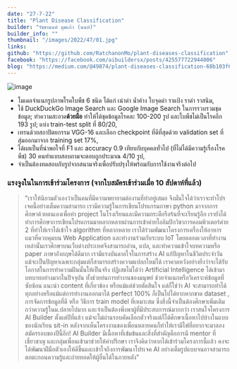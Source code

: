 ```yaml
---
date: "27-7-22"
title: "Plant Disease Classification"
builder: "รัชชานนท์ มุขแก้ว (นนท์)"
builder_info: ""
thumbnail: "/images/2022/47/01.jpg"
links:
github: "https://github.com/RatchanonMo/plant-diseases-classification"
facebook: "https://facebook.com/aibuildersx/posts/425577722944006"
blog: "https://medium.com/@49874/plant-diseases-classification-68b103f624d7"
---
```


![image](/images/2022/47/01.jpg)

-  โมเดลจำแนกรูปภาพโรคใบพืช 6 ชนิด ได้แก่ เน่าดำ น้ำค้าง ใบจุดดำ ราแป้ง ราดำ ราสนิม,
- ใช้ DuckDuckGo Image Search และ Google Image Search ในการรวบรวมชุดข้อมูล; ทำความสะอาด**ด้วยมือ** ทำให้ได้ชุดข้อมูลโรคละ 100-200 รูป และใบพืชไม่เป็นโรคอีก 193 รูป; แบ่ง train-test split ที่ 80/20,
- เทรนด้วยสถาปัตยกรรม VGG-16 และเลือก checkpoint ที่ดีที่สุดด้วย validation set ที่สุ่มออกมาจาก training set 17%,
- ได้ผลเป็นที่น่าพอใจที่ F1 และ accuracy 0.9 เทียบกับบุคคลทั่วไป (ที่ไม่ได้มีความรู้เรื่องโรคพืช) 30 คนทำแบบสอบถามจะตอบถูกประมาณ 4/10 รูป,
- จำเป็นต้องทดสอบกับรูปจากสนามจริงเพื่อปรับปรุงให้พร้อมกับการใช้งานจริงต่อไป

### แรงจูงในในการเข้าร่วมโครงการ (จากใบสมัครเข้าร่วมเมื่อ 10 สัปดาห์ที่แล้ว)

> "เราให้นิยามตัวเองว่าเป็นคนที่มีความพยายามต่องานที่ทำอยู่เสมอ จึงมั่นใจได้ว่าเราจะทำโปรเจคนี้อย่างเต็มความสามารถ เรามีความรู้ในการเขียนโปรแกรมภาษา python มาจากการศึกษาด้วยตนเองเพื่อทำ project ในโรงเรียนและมีความกระตือรือร้นที่จะเรียนรู้อีก เรายังได้ทำการศึกษาการเขียนโปรแกรมมาหลากหลายผ่านการเข้าค่ายโอลิมปิกวิชาการคอมพิวเตอร์ค่าย 2 ที่ทำให้เราได้เข้าใจ algorithm ที่หลากหลาย เราได้ร่วมพัฒนาโครงการเครื่องให้อาหารแมวที่ควบคุมบน Web Application และทำงานร่วมกับระบบ IoT โดยตลอดเวลาที่ทำงานเหล่านั้นเราศึกษาบนเว็บต่างประเทศจึงสามารถอ่าน, แปล, และทำความเข้าใจบทความหรือ paper ภาษาอังกฤษได้ดีมาก เรามีแรงบันดาลใจในการสร้าง AI แก้ปัญหาในชีวิตประจำวัน แม้จะเป็นปัญหาเฉพาะกลุ่มแต่ก็สามารถสร้างความแปลกใหม่ได้ เราคาดหวังอย่างยิ่งว่าจะได้รับโอกาสในการทำความฝันนั้นให้เป็นจริง  ปฏิเสธไม่ได้ว่า Artificial Intelligence ได้เข้ามาบทบาทอย่างมากในปัจจุบัน ทั้งช่วยย่นการทำงานของมนุษย์ ช่วยจำแนกหรือวิเคราะห์ข้อมูลที่ซับซ้อน แนะนำ content ที่เกี่ยวข้อง หรือแม้แต่ช่วยตัดสินใจ แต่ก็ใช่ว่า AI จะสามารถทำได้ทุกอย่างหรือแม้แต่การทำงานออกมาได้ perfect 100% ก็เป็นไปได้ยากหากขาด dataset , การจัดการข้อมูลที่ดี หรือ วิธีการ train model ที่เหมาะสม ซึ่งสิ่งนี้จำเป็นต้องศึกษาเพิ่มเติมกว่าความรู้ในม.ปลายไปมาก และจำเป็นต้องพึ่งพาผู้ที่มีประสบการณ์มากกว่า  เราสนใจโครงการ AI Builder ตั้งแต่ปีที่แล้ว แม้จะไม่ผ่านรอบคัดเลือกตัวจริงแต่ก็ได้ศึกษาเนื้อหาไปบ้างในแบบของนักเรียน sit-in หลังจากเห็นโครงงานของเพื่อนหลายคนก็ทำให้เรามีไฟที่อยากจะมาลองสมัครรอบของปีนี้อีก! AI Builder มีเนื้อหาที่เข้มข้นและสิ่งที่สำคัญคือการมี mentor ที่เชี่ยวชาญ และกลุ่มเพื่อนเข้ามาช่วยให้คำปรึกษา เราจึงคิดว่าหากได้เข้าร่วมโครงการนี้แล้ว คงจะได้พัฒนาฝีมือตัวเองให้ดีขึ้นและเข้าใจถึงการพัฒนาโปรเจค AI อย่างเต็มรูปแบบจนอาจสามารถตกตะกอนความรู้และถ่ายทอดให้ผู้อื่นได้ในภายหลัง"
